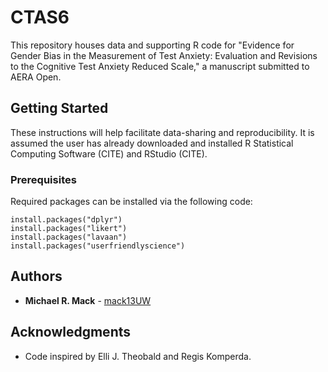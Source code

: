 # CTAS6
This repository houses data and supporting R code for "Evidence for Gender Bias in the Measurement of Test Anxiety: Evaluation and Revisions to the Cognitive Test Anxiety Reduced Scale," a manuscript submitted to AERA Open. 

## Getting Started
These instructions will help facilitate data-sharing and reproducibility. It is assumed the user has already downloaded and installed R Statistical Computing Software (CITE) and RStudio (CITE).

### Prerequisites
Required packages can be installed via the following code:

```
install.packages("dplyr")
install.packages("likert")
install.packages("lavaan")
install.packages("userfriendlyscience")
```

## Authors
* **Michael R. Mack** - [mack13UW](https://github.com/mack13UW)

## Acknowledgments

* Code inspired by Elli J. Theobald and Regis Komperda.
